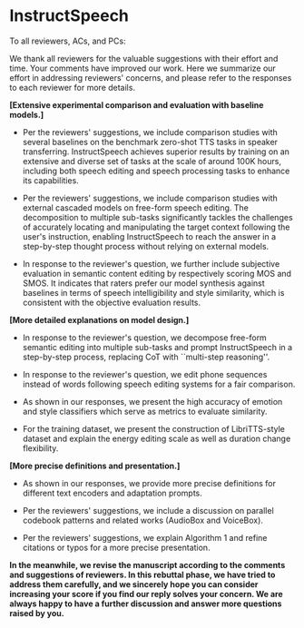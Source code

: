 # InstructSpeech

To all reviewers, ACs, and PCs:

We thank all reviewers for the valuable suggestions with their effort and time. Your comments have improved our work. Here we summarize our effort in addressing reviewers' concerns, and please refer to the responses to each reviewer for more details.

**[Extensive experimental comparison and evaluation with baseline models.]**

- Per the reviewers' suggestions, we include comparison studies with several baselines on the benchmark zero-shot TTS tasks in speaker transferring. InstructSpeech achieves superior results by training on an extensive and diverse set of tasks at the scale of around 100K hours, including both speech editing and speech processing tasks to enhance its capabilities. 

- Per the reviewers' suggestions, we include comparison studies with external cascaded models on free-form speech editing. The decomposition to multiple sub-tasks significantly tackles the challenges of accurately locating and manipulating the target context following the user's instruction, enabling InstructSpeech to reach the answer in a step-by-step thought process without relying on external models.

- In response to the reviewer's question, we further include subjective evaluation in semantic content editing by respectively scoring MOS and SMOS. It indicates that raters prefer our model synthesis against baselines in terms of speech intelligibility and style similarity, which is consistent with the objective evaluation results.

**[More detailed explanations on model design.]**

- In response to the reviewer's question, we decompose free-form semantic editing into multiple sub-tasks and prompt InstructSpeech in a step-by-step process, replacing CoT with ``multi-step reasoning''.

- In response to the reviewer's question, we edit phone sequences instead of words following speech editing systems for a fair comparison.

- As shown in our responses, we present the high accuracy of emotion and style classifiers which serve as metrics to evaluate similarity.

- For the training dataset, we present the construction of LibriTTS-style dataset and explain the energy editing scale as well as duration change flexibility.

**[More precise definitions and presentation.]**

- As shown in our responses, we provide more precise definitions for different text encoders and adaptation prompts.

- Per the reviewers' suggestions, we include a discussion on parallel codebook patterns and related works (AudioBox and VoiceBox).

- Per the reviewers' suggestions, we explain Algorithm 1 and refine citations or typos for a more precise presentation.



**In the meanwhile, we revise the manuscript according to the comments and suggestions of reviewers. In this rebuttal phase, we have tried to address them carefully, and we sincerely hope you can consider increasing your score if you find our reply solves your concern. We are always happy to have a further discussion and answer more questions raised by you.**
